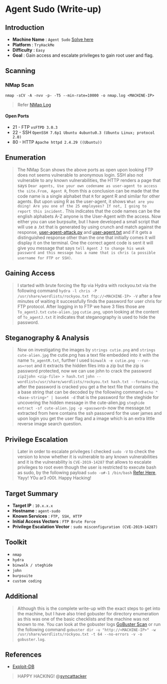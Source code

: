 # Agent Sudo (Write-up)

## Introduction
 - **Machine Name** : `Agent Sudo` [Solve here](https://tryhackme.com/room/agentsudoctf)
 - **Platform** : `TryHackMe`
 - **Difficulty** : `Easy`
 - **Goal** : Gain access and escalate privileges to gain root user and flag.


## Scanning 

### NMap Scan 

```
nmap -sCV -A -nvv -p- -T5 --min-rate=10000 -o nmap.log <MACHINE-IP>
```
> Refer [NMap Log](./nmap.log)

#### Open Ports

- 21 - FTP `vsFTPD 3.0.3`  
- 22 - SSH `OpenSSH 7.6p1 Ubuntu 4ubuntu0.3 (Ubuntu Linux; protocol 2.0)`
- 80 - HTTP `Apache httpd 2.4.29 ((Ubuntu))`

## Enumeration

> The NMap Scan shows the above ports as open upon looking FTP does not seems vulnerable to anonymous login. SSH also not vulnerable to any known vulnerabilities, the HTTP renders a page that says `Dear agents, Use your own codename as user-agent to access the site.From, Agent R`, from this a conclusion can be made that the code name is a single alphabet that `R` for agent R and similar for other agents. But upon using R as the user-agent, it shows `What are you doing! Are you one of the 25 employees? If not, I going to report this incident.` This indicates that the code names can be the english alphabets A-Z anyone is the User-Agent with the access. Now either you can use burpsuite, but I have developed a small script that will use a .txt that is generated by using crunch and match against the response, [user-agent-attack.py](./user-agent-attack.py) and [user-agent.txt](./user-agent.txt) and if it gets a distinguished response other than the one that initially comes it will display it on the terminal. One the correct agent code is sent it will give you message that says `tell Agent J to change his weak password and this message has a name that is chris (a possible username for FTP or SSH)`.

## Gaining Access

> I started with brute forcing the ftp via Hydra with rockyou.txt via the following command ```hydra -l chris -P /usr/share/wordlists/rockyou.txt ftp://<MACHINE-IP> -V``` after a few minutes of waiting it successfully finds the password for user chris for FTP protocol. After logging in to FTP we have 3 files those are `To_agentJ.txt` `cute-alien.jpg` `cutie.png`, upon looking at the content of `To_agentJ.txt` it indicates that steganography is used to hide the password.

## Steganography & Analysis

> Now on investigating the images by ```strings cutie.png``` and ```strings cute-alien.jpg``` the cutie.png has a text file embedded into it with the name `To_agentR.txt`, further I used `binwalk -e cutie.png --run-as=root` and it extracts the hidden files into a zip but the zip is password protected, now we can use john to crack the password ```zip2john <zip-file> > hash.txt``` ```john --wordlist=/usr/share/wordlists/rockyou.txt hash.txt --format=zip```, after the password is cracked you get a the text file that contains the a base string that can be decoded by the following command ```echo "<base-string>" | base64 -d``` that is the password for the steghide for uncovering the hidden message in the cute-alien.jpg ```steghide extract -sf cute-alien.jpg -p <password>``` now the message.txt extracted from here contains the ssh passowrd for the user james and upon login you get the user flag and a image which is an extra little reverse image search question.

## Privilege Escalation

> Later in order to escalate privileges I checked ```sudo -V``` to check the version to know whether it is vulnerable to any known vulnerabilities and it is the vulnerability is `CVE-2019-14287` that allows to escalate privileges to root even though the user is restricted to execute bash as sudo, by the following payload ```sudo -u#-1 /bin/bash``` [Refer Here](https://www.exploit-db.com/exploits/47502), Yayy! Y0u ar3 r00t. Happy Hacking!

 
## Target Summary
 - **Target IP** : `10.x.x.x`
 - **Hostname** : `agent-sudo`
 - **Known Services** : `FTP, SSH, HTTP`
 - **Initial Access Vectors** : `FTP Brute Force`
 - **Privilege Escalation Vector** : `sudo misconfiguration (CVE-2019-14287)`

## Toolkit
 - `nmap`
 - `hydra`
 - `binwalk / steghide`
 - `john`
 - `burpsuite`
 - `custom coding`

## Additional

> Although this is the complete write-up with the exact steps to get into the machine, but I have also tried gobuster for directory enumeration as this was one of the basic checklists and the machine was not known to me. You can look at the gobuster logs [GoBuster Scan](./gobuster.log) or run the following command ```gobuster dir -u "http://<MACHINE-IP>" -w /usr/share/wordlists/rockyou.txt -t 64 --no-errors -v -o gobuster.log```.

## References 
- [Exploit-DB](https://www.exploit-db.com/exploits/47502)

> HAPPY HACKING! @[syncattacker](https://github.com/syncattacker)

